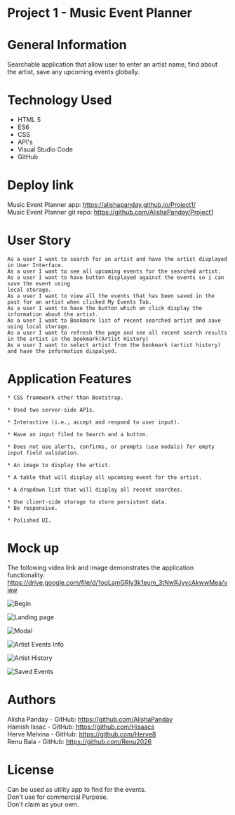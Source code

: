 # Project 1 - Music Event Planner

# General Information
Searchable application that allow user to enter an artist name, find about the artist, save 
any upcoming events globally. 

# Technology Used
* HTML 5
* ES6
* CSS
* API's
* Visual Studio Code
* GitHub

# Deploy link
Music Event Planner app: https://alishapanday.github.io/Project1/ <br  />
Music Event Planner git repo: https://github.com/AlishaPanday/Project1   <br  />

# User Story
```
As a user I want to search for an artist and have the artist displayed in User Interface.
As a user I want to see all upcoming events for the searched artist.
As a user I want to have button displayed against the events so i can save the event using
local storage.
As a user I want to view all the events that has been saved in the past for an artist when clicked My Events Tab.
As a user I want to have the button which on click display the information about the artist.
As a user I want to Bookmark list of recent searched artist and save using local storage. 
As a user I want to refresh the page and see all recent search results in the artist in the bookmark(Artist History)
As a user I want to select artist from the bookmark (artist history) and have the information dispalyed. 
```
# Application Features
```
* CSS framework other than Bootstrap.

* Used two server-side APIs.

* Interactive (i.e., accept and respond to user input).

* Have an input filed to Search and a button.

* Does not use alerts, confirms, or prompts (use modals) for empty input field validation.

* An image to display the artist.

* A table that will display all upcoming event for the artist.

* A dropdown list that will display all recent searches.

* Use client-side storage to store persistent data.
* Be responsive.

* Polished UI.

```

# Mock up
The following video link and image demonstrates the application functionality.
https://drive.google.com/file/d/1oqLamGRly3k1eum_3tNwRJyycAkwwMea/view 


![Begin](https://user-images.githubusercontent.com/72904217/103853798-e08ef780-50e9-11eb-9c9a-737c11b849ee.PNG)

![Landing page](https://user-images.githubusercontent.com/72904217/103853534-462eb400-50e9-11eb-8ffb-dc791222a688.PNG)

![Modal](https://user-images.githubusercontent.com/72904217/103853540-4b8bfe80-50e9-11eb-8c41-09d85e918537.PNG)

![Artist Events Info](https://user-images.githubusercontent.com/72904217/103853554-521a7600-50e9-11eb-8267-0734a4df7879.PNG)

![Artist History](https://user-images.githubusercontent.com/72904217/103853565-5b0b4780-50e9-11eb-848d-0ae5a7f2ab5c.PNG)

![Saved Events](https://user-images.githubusercontent.com/72904217/103853568-5e9ece80-50e9-11eb-9e65-9b4249360f2e.PNG)

# Authors

Alisha Panday - GitHub: https://github.com/AlishaPanday  <br  />
Hamish Issac  - GitHub: https://github.com/Hisaacs <br  />
Herve Melvina - GitHub: https://github.com/Herve8 <br  />
Renu Bala     - GitHub: https://github.com/Renu2026 <br  />

# License
Can be used as utility app to find for the events. <br  />
Don't use for commercial Purpose.  <br  />
Don't claim as your own. <br  />


